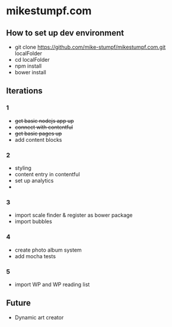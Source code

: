 # mikestumpf.com

## How to set up dev environment
* git clone https://github.com/mike-stumpf/mikestumpf.com.git localFolder
* cd localFolder
* npm install
* bower install

## Iterations

### 1
* ~~get basic nodejs app up~~
* ~~connect with contentful~~
* ~~get basic pages up~~
* add content blocks

### 2
* styling
* content entry in contentful
* set up analytics
* 

### 3
* import scale finder & register as bower package
* import bubbles

### 4
* create photo album system
* add mocha tests

### 5
* import WP and WP reading list

## Future
* Dynamic art creator
